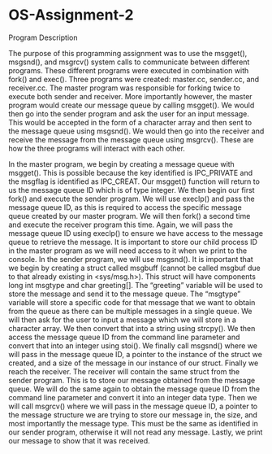 # OS-Assignment-2

Program Description

The purpose of this programming assignment was to use the msgget(), msgsnd(), and
msgrcv() system calls to communicate between different programs. These different programs
were executed in combination with fork() and exec(). Three programs were created: master.cc,
sender.cc, and receiver.cc. The master program was responsible for forking twice to execute
both sender and receiver. More importantly however, the master program would create our
message queue by calling msgget(). We would then go into the sender program and ask the
user for an input message. This would be accepted in the form of a character array and then
sent to the message queue using msgsnd(). We would then go into the receiver and receive the
message from the message queue using msgrcv(). These are how the three programs will
interact with each other.

In the master program, we begin by creating a message queue with msgget(). This is
possible because the key identified is IPC_PRIVATE and the msgflag is identified as
IPC_CREAT. Our msgget() function will return to us the message queue ID which is of type
integer. We then begin our first fork() and execute the sender program. We will use execlp() and
pass the message queue ID, as this is required to access the specific message queue created
by our master program. We will then fork() a second time and execute the receiver program this
time. Again, we will pass the message queue ID using execlp() to ensure we have access to the
message queue to retrieve the message. It is important to store our child process ID in the
master program as we will need access to it when we print to the console. In the sender
program, we will use msgsnd(). It is important that we begin by creating a struct called msgbuff
(cannot be called msgbuf due to that already existing in <sys/msg.h>). This struct will have
components long int msgtype and char greeting[]. The “greeting” variable will be used to store
the message and send it to the message queue. The “msgtype” variable will store a specific
code for that message that we want to obtain from the queue as there can be multiple
messages in a single queue. We will then ask for the user to input a message which we will
store in a character array. We then convert that into a string using strcpy(). We then access the
message queue ID from the command line parameter and convert that into an integer using
stoi(). We finally call msgsnd() where we will pass in the message queue ID, a pointer to the
instance of the struct we created, and a size of the message in our instance of our struct. Finally
we reach the receiver. The receiver will contain the same struct from the sender program. This
is to store our message obtained from the message queue. We will do the same again to obtain
the message queue ID from the command line parameter and convert it into an integer data
type. Then we will call msgrcv() where we will pass in the message queue ID, a pointer to the
message structure we are trying to store our message in, the size, and most importantly the
message type. This must be the same as identified in our sender program, otherwise it will not
read any message. Lastly, we print our message to show that it was received.
